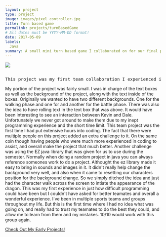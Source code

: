 ```yaml
---
layout: project
type: project
image: images/pixel controller.jpg
title: Turn based game
permalink: projects/turnBasedGame
# All dates must be YYYY-MM-DD format!
date: 2017-05-09
labels:
  Java
summary: A small mini turn based game I collaborated on for our final project in ics 111.
---
```


<img class="ui image" src="{{ site.baseurl }}/images/pixel controller.jpg">

<pre>  
This project was my first team collaboration I experienced in programming. In fact, half of the group only started coding that semester. So this would be a learning experience with all of us. The game has the premise in which a character walks acorss the stage and all of a sudden a dragon drops down from the sky and they begin a fighting sequence. The character "Kevin" has a 2 actions that help him throughout the battle where he fights "Dale" the dragon. These actions are heal and attack. Heal gives bck health points, while attack uses sets off a bullet animation which at the end of it damages the dragon. The dragon shoots fireballs which removes either 10 or 5 health points depending on a random number generator.
</pre>
   My portion of the project was fairly small. I was in charge of the text boxes as well as the background of the project, along with the text inside of the boxes. Originally we wanted to have two different backgrounds. One for the walking phase and one for and another for the battle phase. There was also the idea to have rolling text in the text box that was above. It would have been interesting to see an interaction between Kevin and Dale. Unfortunately we never got around to make them due to my inept programming experience and the short time limit.
   This team project was the first time I had put extensive hours into coding. The fact that there were multiple people on this project added an extra challenge to it. On the same coin though having people who were much more experienced in coding to assist, and overall make the project that much better. Another challenge was using the EZ java library that was given for us to use during the semester. Normally when doing a random project in java you can always reference someones work to do a project. Althought the ez library made it easy to bring in sounds and images in it. It didn't really help change the background very well, and also when it came to resetting our characters position for the background change. So we simply ditched the idea and just had the character walk across the screen to intiate the appearance of the dragon.
   This was my first experience in just how difficult programming could have been but I couldn't have asked for better teamates and overall a wonderful experience. I've been in multiple sports teams and groups throughout my life. But this is the first time where I had no idea what was going on, and really had to trust my teamates to do the best they could, and allow me to learn from them and my mistakes. 10/10 would work with this group again. 

<a href="https://github.com/htobin/ManiniProjects2">Check Out My Early Projects!</a>

